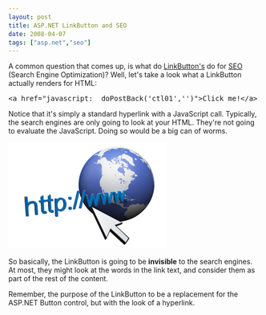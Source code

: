 ```yaml
---
layout: post
title: ASP.NET LinkButton and SEO
date: 2008-04-07
tags: ["asp.net","seo"]
---
```


A common question that comes up, is what do [LinkButton's](http://msdn2.microsoft.com/en-us/library/system.web.ui.webcontrols.linkbutton.aspx) do for [SEO](http://en.wikipedia.org/wiki/Search_engine_optimization) (Search Engine Optimization)? Well, let's take a look what a LinkButton actually renders for HTML:
  <pre class="javascript" name="code">&lt;a href=&quot;javascript:__doPostBack('ctl01','')&quot;&gt;Click me!&lt;/a&gt;</pre>

Notice that it's simply a standard hyperlink with a JavaScript call. Typically, the search engines are only going to look at your HTML. They're not going to evaluate the JavaScript. Doing so would be a big can of worms.

![WWW Web](www-web.png) 

So basically, the LinkButton is going to be **invisible** to the search engines. At most, they might look at the words in the link text, and consider them as part of the rest of the content.

Remember, the purpose of the LinkButton to be a replacement for the ASP.NET Button control, but with the look of a hyperlink.